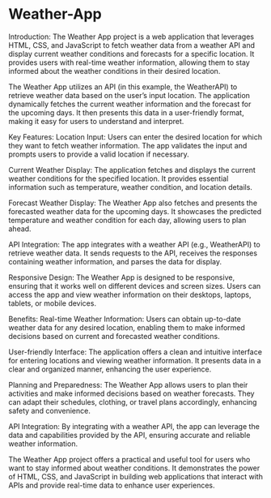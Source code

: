 # Weather-App
Introduction:
The Weather App project is a web application that leverages HTML, CSS, and JavaScript to fetch weather data from a weather API and display current weather conditions and forecasts for a specific location. It provides users with real-time weather information, allowing them to stay informed about the weather conditions in their desired location.

The Weather App utilizes an API (in this example, the WeatherAPI) to retrieve weather data based on the user’s input location. The application dynamically fetches the current weather information and the forecast for the upcoming days. It then presents this data in a user-friendly format, making it easy for users to understand and interpret.

Key Features:
Location Input: Users can enter the desired location for which they want to fetch weather information. The app validates the input and prompts users to provide a valid location if necessary.

Current Weather Display: The application fetches and displays the current weather conditions for the specified location. It provides essential information such as temperature, weather condition, and location details.

Forecast Weather Display: The Weather App also fetches and presents the forecasted weather data for the upcoming days. It showcases the predicted temperature and weather condition for each day, allowing users to plan ahead.

API Integration: The app integrates with a weather API (e.g., WeatherAPI) to retrieve weather data. It sends requests to the API, receives the responses containing weather information, and parses the data for display.

Responsive Design: The Weather App is designed to be responsive, ensuring that it works well on different devices and screen sizes. Users can access the app and view weather information on their desktops, laptops, tablets, or mobile devices.

 
Benefits:
Real-time Weather Information: Users can obtain up-to-date weather data for any desired location, enabling them to make informed decisions based on current and forecasted weather conditions.

User-friendly Interface: The application offers a clean and intuitive interface for entering locations and viewing weather information. It presents data in a clear and organized manner, enhancing the user experience.

Planning and Preparedness: The Weather App allows users to plan their activities and make informed decisions based on weather forecasts. They can adapt their schedules, clothing, or travel plans accordingly, enhancing safety and convenience.

API Integration: By integrating with a weather API, the app can leverage the data and capabilities provided by the API, ensuring accurate and reliable weather information.

The Weather App project offers a practical and useful tool for users who want to stay informed about weather conditions. It demonstrates the power of HTML, CSS, and JavaScript in building web applications that interact with APIs and provide real-time data to enhance user experiences.
